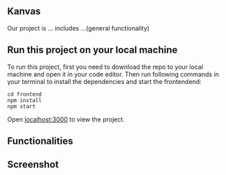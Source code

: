 ## Kanvas

Our project is ... includes ...(general functionality)

## Run this project on your local machine

To run this project, first you need to download the repo to your local machine and open it in your code editor. Then run following commands in your terminal to install the dependencies and start the frontendend:

```
cd frontend
npm install
npm start
```

Open [localhost:3000](https://localhost:3000) to view the project.

## Functionalities

## Screenshot
